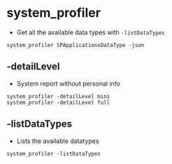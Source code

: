 # system_profiler

- Get all the available data types with `-listDataTypes`

```shell
system_profiler SPApplicationsDataType -json
```

## -detailLevel

- System report without personal info

```shell
system_profiler -detailLevel mini
system_profiler -detailLevel full
```

## -listDataTypes

- Lists the available datatypes

```shell
system_profiler -listDataTypes
```
